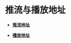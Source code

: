 # 推流与播放地址<a name="ZH-CN_TOPIC_0134875516"></a>

-   **[推流地址](推流地址.md)**  

-   **[播放地址](播放地址.md)**  



